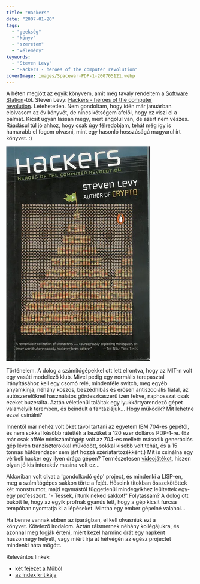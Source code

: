 ```yaml
---
title: "Hackers"
date: "2007-01-20"
tags: 
  - "geekség"
  - "könyv"
  - "szeretem"
  - "vélemény"
keywords:
  - "Steven Levy"
  - "Hackers - heroes of the computer revolution"
coverImage: images/Spacewar-PDP-1-200705121.webp
---
```


A héten megjött az egyik könyvem, amit még tavaly rendeltem a [Software Station](http://www.swsbooks.hu/)-től. Steven Levy: [Hackers - heroes of the computer revolution](http://www.amazon.com/exec/obidos/ASIN/0141000511). Letehetetlen. Nem gondoltam, hogy idén már januárban elolvasom az év könyvét, de nincs kétségem afelől, hogy ez viszi el a pálmát. Kicsit ugyan lassan megy, mert angolul van, de azért nem vészes. Ráadásul túl jó ahhoz, hogy csak úgy félredobjam, tehát még így is hamarabb el fogom olvasni, mint egy hasonló hosszúságú magyarul írt könyvet. :)

![hackers](images/hackers.webp)

Történelem. A dolog a számítógépekkel ott lett elrontva, hogy az MIT-n volt egy vasúti modellező klub. Mivel pedig egy normális terepasztal irányításához kell egy csomó relé, mindenféle switch, meg egyéb anyámkínja, néhány koszos, beszédhibás és erősen antiszociális fiatal, az autószerelőknél használatos gördeszkaszerű izén fekve, naphosszat csak ezeket buzerálta. Aztán véletlenül találtak egy lyukkártyarendező gépet valamelyik teremben, és beindult a fantáziájuk... Hogy működik? Mit lehetne ezzel csinálni?

Innentől már nehéz volt őket távol tartani az egyetem IBM 704-es gépétől, és nem sokkal később rátették a kezüket a 120 ezer dolláros PDP-1-re. (Ez már csak afféle miniszámítógép volt az 704-es mellett: második generációs gép lévén tranzisztorokkal működött, sokkal kisebb volt tehát, és a 15 tonnás hűtőrendszer sem járt hozzá szériatartozékként.) Mit is csinálna egy vérbeli hacker egy ilyen drága gépen? Természetesen [videojátékot](http://spacewar.oversigma.com/), hiszen olyan jó kis interaktív masina volt ez...

Akkoriban volt divat a 'gondolkodó gép' project, és mindenki a LISP-en, meg a számítógépes sakkon törte a fejét. Hőseink titokban összekötöttek két monstrumot, majd egymástól függetlenül mindegyikhez leültettek egy-egy professzort. "- Tessék, írtunk neked sakkot!" Folytassam? A dolog ott bukott le, hogy az egyik profnak gyanús lett, hogy a gép kicsit furcsa tempóban nyomtatja ki a lépéseket. Mintha egy ember gépelné valahol...

Ha benne vannak ebben az iparágban, el kell olvasniuk ezt a könyvet. Kötelező irodalom. Aztán ráismernek néhány kollégájukra, és azonnal meg fogják érteni, miért kezel harminc órát egy napként huszonnégy helyett, vagy miért írja át hétvégén az egész projectet mindenki háta mögött.

Relevántos linkek:

- [két fejezet a Műből](ftp://ftp.sac.sk/pub/sac/text/hckrs10.zip)
- [az index kritikája](http://index.hu/tech/szoftver/hack1201/)
